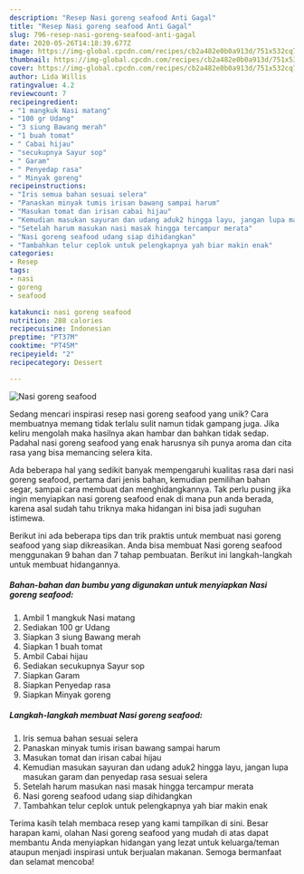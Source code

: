 ```yaml
---
description: "Resep Nasi goreng seafood Anti Gagal"
title: "Resep Nasi goreng seafood Anti Gagal"
slug: 796-resep-nasi-goreng-seafood-anti-gagal
date: 2020-05-26T14:18:39.677Z
image: https://img-global.cpcdn.com/recipes/cb2a482e0b0a913d/751x532cq70/nasi-goreng-seafood-foto-resep-utama.jpg
thumbnail: https://img-global.cpcdn.com/recipes/cb2a482e0b0a913d/751x532cq70/nasi-goreng-seafood-foto-resep-utama.jpg
cover: https://img-global.cpcdn.com/recipes/cb2a482e0b0a913d/751x532cq70/nasi-goreng-seafood-foto-resep-utama.jpg
author: Lida Willis
ratingvalue: 4.2
reviewcount: 7
recipeingredient:
- "1 mangkuk Nasi matang"
- "100 gr Udang"
- "3 siung Bawang merah"
- "1 buah tomat"
- " Cabai hijau"
- "secukupnya Sayur sop"
- " Garam"
- " Penyedap rasa"
- " Minyak goreng"
recipeinstructions:
- "Iris semua bahan sesuai selera"
- "Panaskan minyak tumis irisan bawang sampai harum"
- "Masukan tomat dan irisan cabai hijau"
- "Kemudian masukan sayuran dan udang aduk2 hingga layu, jangan lupa masukan garam dan penyedap rasa sesuai selera"
- "Setelah harum masukan nasi masak hingga tercampur merata"
- "Nasi goreng seafood udang siap dihidangkan"
- "Tambahkan telur ceplok untuk pelengkapnya yah biar makin enak"
categories:
- Resep
tags:
- nasi
- goreng
- seafood

katakunci: nasi goreng seafood 
nutrition: 288 calories
recipecuisine: Indonesian
preptime: "PT37M"
cooktime: "PT45M"
recipeyield: "2"
recipecategory: Dessert

---
```



![Nasi goreng seafood](https://img-global.cpcdn.com/recipes/cb2a482e0b0a913d/751x532cq70/nasi-goreng-seafood-foto-resep-utama.jpg)

Sedang mencari inspirasi resep nasi goreng seafood yang unik? Cara membuatnya memang tidak terlalu sulit namun tidak gampang juga. Jika keliru mengolah maka hasilnya akan hambar dan bahkan tidak sedap. Padahal nasi goreng seafood yang enak harusnya sih punya aroma dan cita rasa yang bisa memancing selera kita.

Ada beberapa hal yang sedikit banyak mempengaruhi kualitas rasa dari nasi goreng seafood, pertama dari jenis bahan, kemudian pemilihan bahan segar, sampai cara membuat dan menghidangkannya. Tak perlu pusing jika ingin menyiapkan nasi goreng seafood enak di mana pun anda berada, karena asal sudah tahu triknya maka hidangan ini bisa jadi suguhan istimewa.




Berikut ini ada beberapa tips dan trik praktis untuk membuat nasi goreng seafood yang siap dikreasikan. Anda bisa membuat Nasi goreng seafood menggunakan 9 bahan dan 7 tahap pembuatan. Berikut ini langkah-langkah untuk membuat hidangannya.

<!--inarticleads1-->

##### Bahan-bahan dan bumbu yang digunakan untuk menyiapkan Nasi goreng seafood:

1. Ambil 1 mangkuk Nasi matang
1. Sediakan 100 gr Udang
1. Siapkan 3 siung Bawang merah
1. Siapkan 1 buah tomat
1. Ambil  Cabai hijau
1. Sediakan secukupnya Sayur sop
1. Siapkan  Garam
1. Siapkan  Penyedap rasa
1. Siapkan  Minyak goreng




<!--inarticleads2-->

##### Langkah-langkah membuat Nasi goreng seafood:

1. Iris semua bahan sesuai selera
1. Panaskan minyak tumis irisan bawang sampai harum
1. Masukan tomat dan irisan cabai hijau
1. Kemudian masukan sayuran dan udang aduk2 hingga layu, jangan lupa masukan garam dan penyedap rasa sesuai selera
1. Setelah harum masukan nasi masak hingga tercampur merata
1. Nasi goreng seafood udang siap dihidangkan
1. Tambahkan telur ceplok untuk pelengkapnya yah biar makin enak




Terima kasih telah membaca resep yang kami tampilkan di sini. Besar harapan kami, olahan Nasi goreng seafood yang mudah di atas dapat membantu Anda menyiapkan hidangan yang lezat untuk keluarga/teman ataupun menjadi inspirasi untuk berjualan makanan. Semoga bermanfaat dan selamat mencoba!
